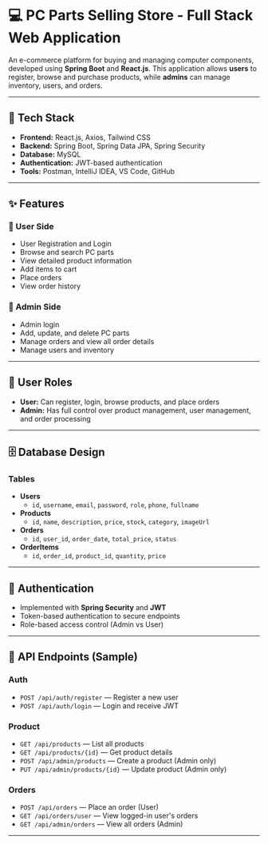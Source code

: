 # 💻 PC Parts Selling Store - Full Stack Web Application

An e-commerce platform for buying and managing computer components, developed using **Spring Boot** and **React.js**. This application allows **users** to register, browse and purchase products, while **admins** can manage inventory, users, and orders.

---

## 🧰 Tech Stack

- **Frontend:** React.js, Axios, Tailwind CSS
- **Backend:** Spring Boot, Spring Data JPA, Spring Security
- **Database:** MySQL
- **Authentication:** JWT-based authentication
- **Tools:** Postman, IntelliJ IDEA, VS Code, GitHub

---

## ✨ Features

### 👤 User Side
- User Registration and Login
- Browse and search PC parts
- View detailed product information
- Add items to cart
- Place orders
- View order history

### 🔧 Admin Side
- Admin login
- Add, update, and delete PC parts
- Manage orders and view all order details
- Manage users and inventory

---

## 🔐 User Roles

- **User:** Can register, login, browse products, and place orders
- **Admin:** Has full control over product management, user management, and order processing

---

## 🗄️ Database Design

### Tables

- **Users**
  - `id`, `username`, `email`, `password`, `role`, `phone`, `fullname`
- **Products**
  - `id`, `name`, `description`, `price`, `stock`, `category`, `imageUrl`
- **Orders**
  - `id`, `user_id`, `order_date`, `total_price`, `status`
- **OrderItems**
  - `id`, `order_id`, `product_id`, `quantity`, `price`

---

## 🔐 Authentication

- Implemented with **Spring Security** and **JWT**
- Token-based authentication to secure endpoints
- Role-based access control (Admin vs User)

---

## 📡 API Endpoints (Sample)

### Auth
- `POST /api/auth/register` — Register a new user
- `POST /api/auth/login` — Login and receive JWT

### Product
- `GET /api/products` — List all products
- `GET /api/products/{id}` — Get product details
- `POST /api/admin/products` — Create a product (Admin only)
- `PUT /api/admin/products/{id}` — Update product (Admin only)

### Orders
- `POST /api/orders` — Place an order (User)
- `GET /api/orders/user` — View logged-in user's orders
- `GET /api/admin/orders` — View all orders (Admin)

---
